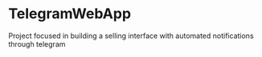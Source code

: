 # TelegramWebApp
Project focused in building a selling interface with automated notifications through telegram
